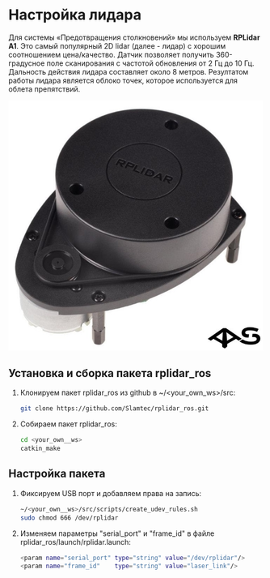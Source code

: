 # Настройка лидара

Для системы «Предотвращения столкновений» мы используем **RPLidar A1**. Это самый популярный 2D lidar (далее - лидар) с хорошим соотношением цена/качество. Датчик позволяет получить 360-градусное поле сканирования с частотой обновления от 2 Гц до 10 Гц. Дальность действия лидара составляет около 8 метров. Резултатом работы лидара является облоко точек, которое используется для облета препятствий.

![image info](pictures/hw_rplidar_a1.jpg)

## Установка и сборка пакета rplidar_ros

1. Клонируем пакет rplidar_ros из github в ~/<your_own_ws>/src:

    ```bash
    git clone https://github.com/Slamtec/rplidar_ros.git
    ```

2. Собираем пакет rplidar_ros:

    ```bash
    cd <your_own__ws>
    catkin_make
    ```  

## Настройка пакета

1. Фиксируем USB порт и добавляем права на запись:

    ```bash
    ~/<your_own__ws>/src/scripts/create_udev_rules.sh
    sudo chmod 666 /dev/rplidar
    ```

2. Изменяем параметры "serial_port" и "frame_id" в файле rplidar_ros/launch/rplidar.launch:

    ```bash
    <param name="serial_port" type="string" value="/dev/rplidar"/>
    <param name="frame_id"    type="string" value="laser_link"/>
    ```
